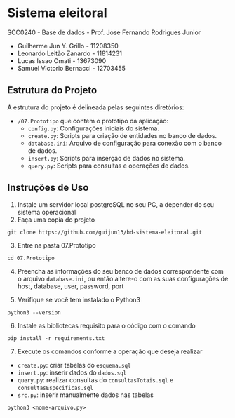 # Sistema eleitoral

SCC0240 - Base de dados - Prof. Jose Fernando Rodrigues Junior
- Guilherme Jun Y. Grillo - 11208350
- Leonardo Leitão Zanardo - 11814231
- Lucas Issao Omati - 13673090
- Samuel Victorio Bernacci - 12703455

## Estrutura do Projeto

A estrutura do projeto é delineada pelas seguintes diretórios:

- `/07.Prototipo` que contém o prototipo da aplicação:
  - `config.py`: Configurações iniciais do sistema.
  - `create.py`: Scripts para criação de entidades no banco de dados.
  - `database.ini`: Arquivo de configuração para conexão com o banco de dados.
  - `insert.py`: Scripts para inserção de dados no sistema.
  - `query.py`: Scripts para consultas e operações de dados.

## Instruções de Uso

1. Instale um servidor local postgreSQL no seu PC, a depender do seu sistema operacional
2. Faça uma copia do projeto
```
git clone https://github.com/guijun13/bd-sistema-eleitoral.git
```

3. Entre na pasta 07.Prototipo
```
cd 07.Prototipo
```
4. Preencha as informações do seu banco de dados correspondente com o arquivo `database.ini`, ou então altere-o com as suas configurações de host, database, user, password, port

5. Verifique se você tem instalado o Python3
```
python3 --version
```

6. Instale as bibliotecas requisito para o código com o comando
```
pip install -r requirements.txt
```

7. Execute os comandos conforme a operação que deseja realizar
  - `create.py`: criar tabelas do `esquema.sql`
  - `insert.py`: inserir dados do `dados.sql`
  - `query.py`: realizar consultas do `consultasTotais.sql` e `consultasEspecificas.sql`
  - `src.py`: inserir manualmente dados nas tabelas
```
python3 <nome-arquivo.py>
```